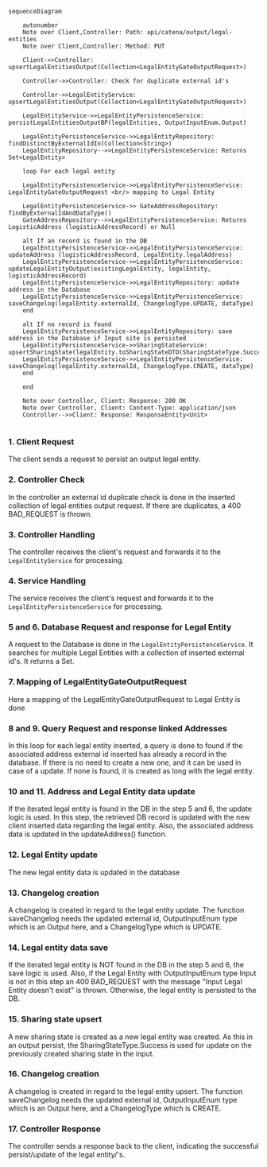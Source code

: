 ````mermaid
sequenceDiagram

    autonumber
    Note over Client,Controller: Path: api/catena/output/legal-entities
    Note over Client,Controller: Method: PUT

    Client->>Controller: upsertLegalEntitiesOutput(Collection<LegalEntityGateOutputRequest>)

    Controller->>Controller: Check for duplicate external id's

    Controller->>LegalEntityService: upsertLegalEntitiesOutput(Collection<LegalEntityGateOutputRequest>)

    LegalEntityService->>LegalEntityPersistenceService: persistLegalEntitiesOutputBP(legalEntities, OutputInputEnum.Output)

    LegalEntityPersistenceService->>LegalEntityRepository: findDistinctByExternalIdIn(Collection<String>) 
    LegalEntityRepository-->>LegalEntityPersistenceService: Returns Set<LegalEntity>

    loop For each legal entity

    LegalEntityPersistenceService->>LegalEntityPersistenceService: LegalEntityGateOutputRequest <br/> mapping to Legal Entity

    LegalEntityPersistenceService->> GateAddressRepository: findByExternalIdAndDataType()
    GateAddressRepository-->>LegalEntityPersistenceService: Returns LogisticAddress (logisticAddressRecord) or Null

    alt If an record is found in the DB
    LegalEntityPersistenceService->>LegalEntityPersistenceService: updateAddress (logisticAddressRecord, LegalEntity.legalAddress)
    LegalEntityPersistenceService->>LegalEntityPersistenceService: updateLegalEntityOutput(existingLegalEntity, legalEntity, logisticAddressRecord)
    LegalEntityPersistenceService->>LegalEntityRepository: update address in the Database
    LegalEntityPersistenceService->>LegalEntityPersistenceService: saveChangelog(legalEntity.externalId, ChangelogType.UPDATE, dataType)
    end

    alt If no record is found
    LegalEntityPersistenceService->>LegalEntityRepository: save address in the Database if Input site is persisted
    LegalEntityPersistenceService->>SharingStateService: upsertSharingState(legalEntity.toSharingStateDTO(SharingStateType.Success))
    LegalEntityPersistenceService->>LegalEntityPersistenceService: saveChangelog(legalEntity.externalId, ChangelogType.CREATE, dataType)
    end

    end

    Note over Controller, Client: Response: 200 OK 
    Note over Controller, Client: Content-Type: application/json
    Controller-->>Client: Response: ResponseEntity<Unit>


````

### 1. Client Request

The client sends a request to persist an output legal entity.

### 2. Controller Check

In the controller an external id duplicate check is done in the inserted collection of legal entities output request. If there are duplicates, a 400 BAD_REQUEST
is thrown.

### 3. Controller Handling

The controller receives the client's request and forwards it to the `LegalEntityService` for processing.

### 4. Service Handling

The service receives the client's request and forwards it to the `LegalEntityPersistenceService` for processing.

### 5 and 6. Database Request and response for Legal Entity

A request to the Database is done in the `LegalEntityPersistenceService`. It searches for multiple Legal Entities with a collection of inserted external id's.
It returns a Set<LegalEntity>.

### 7. Mapping of LegalEntityGateOutputRequest

Here a mapping of the LegalEntityGateOutputRequest to Legal Entity is done

### 8 and 9. Query Request and response linked Addresses

In this loop for each legal entity inserted, a query is done to found if the associated address external id inserted has already a record in the database. If
there is no need to create a new one, and it can be used in case of a update. If none is found, it is created as long with the legal entity.

### 10 and 11. Address and Legal Entity data update

If the iterated legal entity is found in the DB in the step 5 and 6, the update logic is used. In this step, the retrieved DB record is updated with the new
client inserted data regarding the legal entity. Also, the associated address data is updated in the updateAddress() function.

### 12. Legal Entity update

The new legal entity data is updated in the database

### 13. Changelog creation

A changelog is created in regard to the legal entity update. The function saveChangelog needs the updated external id, OutputInputEnum type which is an Output
here, and a ChangelogType which is UPDATE.

### 14. Legal entity data save

If the iterated legal entity is NOT found in the DB in the step 5 and 6, the save logic is used. Also, if the Legal Entity with OutputInputEnum type Input is
not in this step an 400 BAD_REQUEST with the message "Input Legal Entity doesn't exist"
is thrown. Otherwise, the legal entity is persisted to the DB.

### 15. Sharing state upsert

A new sharing state is created as a new legal entity was created. As this in an output persist, the SharingStateType.Success is used for update on the
previously created sharing state in the input.

### 16. Changelog creation

A changelog is created in regard to the legal entity upsert. The function saveChangelog needs the updated external id, OutputInputEnum type which is an Output
here, and a ChangelogType which is CREATE.

### 17. Controller Response

The controller sends a response back to the client, indicating the successful persist/update of the legal entity/'s.